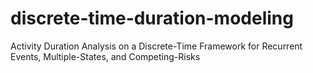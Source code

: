 discrete-time-duration-modeling
===============================

Activity Duration Analysis on a Discrete-Time Framework for Recurrent Events, Multiple-States, and Competing-Risks
